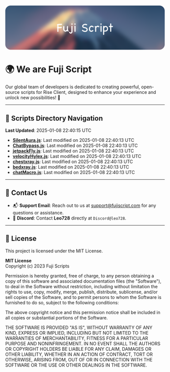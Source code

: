![Banner](.github/b.webp)

# 🌍 **We are Fuji Script**

Our global team of developers is dedicated to creating powerful, open-source scripts for Rise Client, designed to enhance your experience and unlock new possibilities! 🌟

---
<!-- SCRIPTS_NAVIGATION_START -->
## 📂 **Scripts Directory Navigation**

**Last Updated**: 2025-01-08 22:40:15 UTC

- **[SilentAura.js](scripts/SilentAura.js)**: Last modified on 2025-01-08 22:40:13 UTC
- **[ChatBypass.js](scripts/ChatBypass.js)**: Last modified on 2025-01-08 22:40:13 UTC
- **[jetpackFly.js](scripts/jetpackFly.js)**: Last modified on 2025-01-08 22:40:13 UTC
- **[velocityHylex.js](scripts/velocityHylex.js)**: Last modified on 2025-01-08 22:40:13 UTC
- **[chestxray.js](scripts/chestxray.js)**: Last modified on 2025-01-08 22:40:13 UTC
- **[bedxray.js](scripts/bedxray.js)**: Last modified on 2025-01-08 22:40:13 UTC
- **[chatMacro.js](scripts/chatMacro.js)**: Last modified on 2025-01-08 22:40:13 UTC

<!-- SCRIPTS_NAVIGATION_END -->

---

## 💬 **Contact Us**  
- 📬 **Support Email**: Reach out to us at [support@fujiscript.com](mailto:support@fujiscript.com) for any questions or assistance.  
- 💬 **Discord**: Contact **Leo728** directly at `Discord@leo728`.

---

## 📜 **License**

This project is licensed under the MIT License.  

**MIT License**  
Copyright (c) 2023 Fuji Scripts  

Permission is hereby granted, free of charge, to any person obtaining a copy of this software and associated documentation files (the "Software"), to deal in the Software without restriction, including without limitation the rights to use, copy, modify, merge, publish, distribute, sublicense, and/or sell copies of the Software, and to permit persons to whom the Software is furnished to do so, subject to the following conditions:  

The above copyright notice and this permission notice shall be included in all copies or substantial portions of the Software.  

THE SOFTWARE IS PROVIDED "AS IS", WITHOUT WARRANTY OF ANY KIND, EXPRESS OR IMPLIED, INCLUDING BUT NOT LIMITED TO THE WARRANTIES OF MERCHANTABILITY, FITNESS FOR A PARTICULAR PURPOSE AND NONINFRINGEMENT. IN NO EVENT SHALL THE AUTHORS OR COPYRIGHT HOLDERS BE LIABLE FOR ANY CLAIM, DAMAGES OR OTHER LIABILITY, WHETHER IN AN ACTION OF CONTRACT, TORT OR OTHERWISE, ARISING FROM, OUT OF OR IN CONNECTION WITH THE SOFTWARE OR THE USE OR OTHER DEALINGS IN THE SOFTWARE.  

